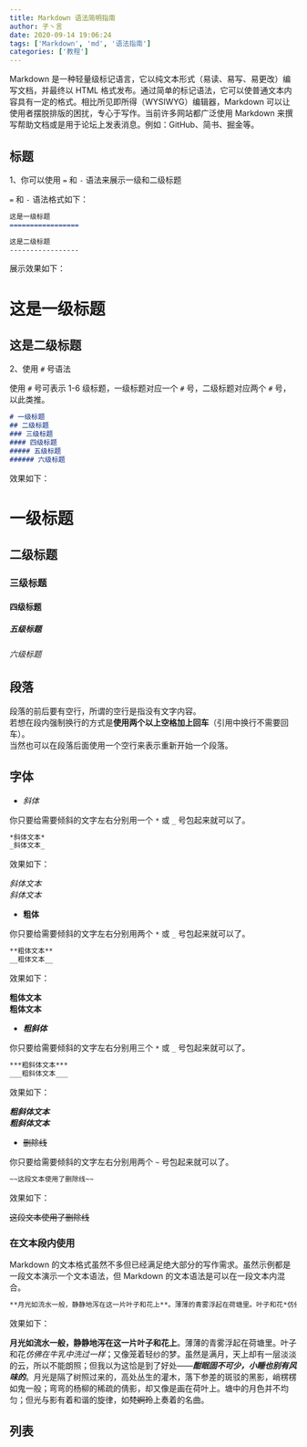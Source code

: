 ```yaml
---
title: Markdown 语法简明指南
author: 子丶言
date: 2020-09-14 19:06:24
tags: ['Markdown', 'md', '语法指南']
categories: ['教程']
---
```


Markdown 是一种轻量级标记语言，它以纯文本形式（易读、易写、易更改）编写文档，并最终以 HTML 格式发布。通过简单的标记语法，它可以使普通文本内容具有一定的格式。相比所见即所得（WYSIWYG）编辑器，Markdown 可以让使用者摆脱排版的困扰，专心于写作。当前许多网站都广泛使用 Markdown 来撰写帮助文档或是用于论坛上发表消息。例如：GitHub、简书、掘金等。
<!-- more -->

## 标题

1、你可以使用 `=` 和 `-` 语法来展示一级和二级标题

`=` 和 `-` 语法格式如下：

```md
这是一级标题
=================

这是二级标题
-----------------
```

展示效果如下：

这是一级标题
=================

这是二级标题
-----------------


2、使用 `#` 号语法

使用 `#` 号可表示 1-6 级标题，一级标题对应一个 `#` 号，二级标题对应两个 `#` 号，以此类推。

```md
# 一级标题
## 二级标题
### 三级标题
#### 四级标题
##### 五级标题
###### 六级标题
```

效果如下：

# 一级标题
## 二级标题
### 三级标题
#### 四级标题
##### 五级标题
###### 六级标题

## 段落

段落的前后要有空行，所谓的空行是指没有文字内容。  
若想在段内强制换行的方式是**使用两个以上空格加上回车**（引用中换行不需要回车）。  
当然也可以在段落后面使用一个空行来表示重新开始一个段落。

## 字体

- _斜体_

你只要给需要倾斜的文字左右分别用一个 `*` 或 `_` 号包起来就可以了。

```md
*斜体文本*
_斜体文本_
```

效果如下：

*斜体文本*  
_斜体文本_

- **粗体**

你只要给需要倾斜的文字左右分别用两个 `*` 或 `_` 号包起来就可以了。

```md
**粗体文本**
__粗体文本__
```

效果如下：

**粗体文本**  
__粗体文本__

- ___粗斜体___

你只要给需要倾斜的文字左右分别用三个 `*` 或 `_` 号包起来就可以了。

```md
***粗斜体文本***
___粗斜体文本___
```

效果如下：

***粗斜体文本***  
___粗斜体文本___

- ~~删除线~~

你只要给需要倾斜的文字左右分别用两个 `~` 号包起来就可以了。

```md
~~这段文本使用了删除线~~
```

效果如下：

~~这段文本使用了删除线~~

### 在文本段内使用

Markdown 的文本格式虽然不多但已经满足绝大部分的写作需求。虽然示例都是一段文本演示一个文本语法，但 Markdown 的文本语法是可以在一段文本内混合。

```md
**月光如流水一般，静静地泻在这一片叶子和花上**。薄薄的青雾浮起在荷塘里。叶子和花*仿佛在牛乳中洗过一样*；又像笼着轻纱的梦。虽然是满月，天上却有一层淡淡的云，所以不能朗照；但我以为这恰是到了好处——___酣眠固不可少，小睡也 有风味的___。月光是隔了树照过来的，高处丛生的灌木，落下参差的斑驳的黑影，峭楞楞如鬼一般；弯弯的杨柳的稀疏的倩影，却又像是画在荷叶上。塘中的月色并不均匀；但光与影有着和谐的旋律，如~~梵婀玲~~上奏着的名曲。
```

效果如下：

**月光如流水一般，静静地泻在这一片叶子和花上**。薄薄的青雾浮起在荷塘里。叶子和花*仿佛在牛乳中洗过一样*；又像笼着轻纱的梦。虽然是满月，天上却有一层淡淡的云，所以不能朗照；但我以为这恰是到了好处——___酣眠固不可少，小睡也别有风味的___。月光是隔了树照过来的，高处丛生的灌木，落下参差的斑驳的黑影，峭楞楞如鬼一般；弯弯的杨柳的稀疏的倩影，却又像是画在荷叶上。塘中的月色并不均匀；但光与影有着和谐的旋律，如~~梵婀玲~~上奏着的名曲。

## 列表


